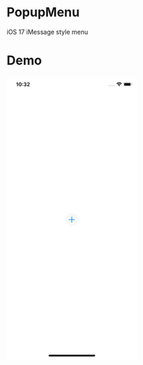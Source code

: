 # PopupMenu 
iOS 17 iMessage style menu

# Demo
![](https://github.com/sharukmsd/PopupMenu/blob/main/PopupMenuIOS/Demo/demo-menu.gif)
